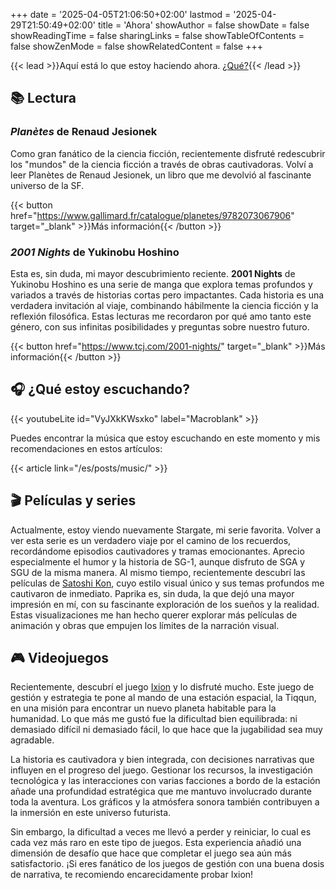 +++
date = '2025-04-05T21:06:50+02:00'
lastmod = '2025-04-29T21:50:49+02:00'
title = 'Ahora'
showAuthor = false
showDate = false
showReadingTime = false
sharingLinks = false
showTableOfContents = false
showZenMode = false
showRelatedContent = false
+++

{{< lead >}}Aquí está lo que estoy haciendo ahora. [¿Qué?](https://nownownow.com/about){{< /lead >}}

## :books: Lectura

### *Planètes* de Renaud Jesionek

Como gran fanático de la ciencia ficción, recientemente disfruté redescubrir los "mundos" de la ciencia ficción a través de obras cautivadoras. Volví a leer Planètes de Renaud Jesionek, un libro que me devolvió al fascinante universo de la SF.

{{< button href="https://www.gallimard.fr/catalogue/planetes/9782073067906" target="_blank" >}}Más información{{< /button >}}

### *2001 Nights* de Yukinobu Hoshino

Esta es, sin duda, mi mayor descubrimiento reciente. **2001 Nights** de Yukinobu Hoshino es una serie de manga que explora temas profundos y variados a través de historias cortas pero impactantes. Cada historia es una verdadera invitación al viaje, combinando hábilmente la ciencia ficción y la reflexión filosófica. Estas lecturas me recordaron por qué amo tanto este género, con sus infinitas posibilidades y preguntas sobre nuestro futuro.

{{< button href="https://www.tcj.com/2001-nights/" target="_blank" >}}Más información{{< /button >}}<br>

## :headphones: ¿Qué estoy escuchando?

{{< youtubeLite id="VyJXkKWsxko" label="Macroblank" >}}

Puedes encontrar la música que estoy escuchando en este momento y mis recomendaciones en estos artículos:

{{< article link="/es/posts/music/" >}}

## :clapper: Películas y series

Actualmente, estoy viendo nuevamente Stargate, mi serie favorita. Volver a ver esta serie es un verdadero viaje por el camino de los recuerdos, recordándome episodios cautivadores y tramas emocionantes. Aprecio especialmente el humor y la historia de SG-1, aunque disfruto de SGA y SGU de la misma manera. Al mismo tiempo, recientemente descubrí las películas de [Satoshi Kon](https://letterboxd.com/director/satoshi-kon/), cuyo estilo visual único y sus temas profundos me cautivaron de inmediato. Paprika es, sin duda, la que dejó una mayor impresión en mí, con su fascinante exploración de los sueños y la realidad. Estas visualizaciones me han hecho querer explorar más películas de animación y obras que empujen los límites de la narración visual.

## :video_game: Videojuegos

Recientemente, descubrí el juego [Ixion](https://store.steampowered.com/app/1113120/IXION/) y lo disfruté mucho. Este juego de gestión y estrategia te pone al mando de una estación espacial, la Tiqqun, en una misión para encontrar un nuevo planeta habitable para la humanidad. Lo que más me gustó fue la dificultad bien equilibrada: ni demasiado difícil ni demasiado fácil, lo que hace que la jugabilidad sea muy agradable.

La historia es cautivadora y bien integrada, con decisiones narrativas que influyen en el progreso del juego. Gestionar los recursos, la investigación tecnológica y las interacciones con varias facciones a bordo de la estación añade una profundidad estratégica que me mantuvo involucrado durante toda la aventura. Los gráficos y la atmósfera sonora también contribuyen a la inmersión en este universo futurista.

Sin embargo, la dificultad a veces me llevó a perder y reiniciar, lo cual es cada vez más raro en este tipo de juegos. Esta experiencia añadió una dimensión de desafío que hace que completar el juego sea aún más satisfactorio. ¡Si eres fanático de los juegos de gestión con una buena dosis de narrativa, te recomiendo encarecidamente probar Ixion!
